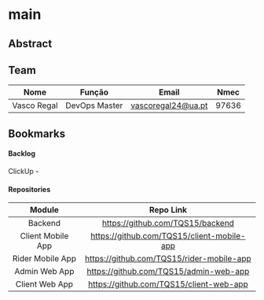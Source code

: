 # main

## Abstract

## Team

| Nome | Função | Email | Nmec |
| :---: | :---: | :---: | :---: |
| Vasco Regal | DevOps Master | vascoregal24@ua.pt | 97636 |

## Bookmarks

#### Backlog

ClickUp - 

#### Repositories

| Module | Repo Link |
| :---: | :---: |
| Backend | https://github.com/TQS15/backend |
| Client Mobile App | https://github.com/TQS15/client-mobile-app |
| Rider Mobile App | https://github.com/TQS15/rider-mobile-app |
| Admin Web App | https://github.com/TQS15/admin-web-app |
| Client Web App | https://github.com/TQS15/client-web-app |

